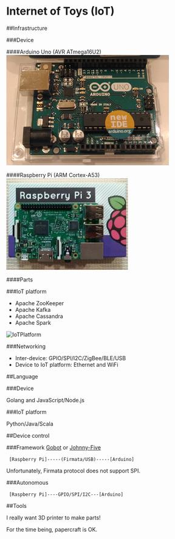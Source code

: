 # Internet of Toys (IoT)

##Infrastructure

###Device

####Arduino Uno (AVR ATmega16U2)
![arduino-uno](./doc/arduino-uno.png)

####Raspberry Pi (ARM Cortex-A53)
![rpi3](./doc/rpi3.png)

####Parts

###IoT platform

- Apache ZooKeeper
- Apache Kafka
- Apache Cassandra
- Apache Spark

![IoTPlatform](https://docs.google.com/drawings/d/14bmvJhQgG_oQu2N0SiiUWonsNiNL7f1yPZ_jepIAEMU/pub?w=960&h=411)

###Networking

- Inter-device: GPIO/SPI/I2C/ZigBee/BLE/USB
- Device to IoT platform: Ethernet and WiFi

##Language

###Device

Golang and JavaScript/Node.js

###IoT platform

Python/Java/Scala

##Device control

###Framework
[Gobot](https://gobot.io/) or [Johnny-Five](http://johnny-five.io/)

```
 [Raspberry Pi]-----(Firmata/USB)-----[Arduino]

```
Unfortunately, Firmata protocol does not support SPI.

###Autonomous

```
 [Raspberry Pi]----GPIO/SPI/I2C---[Arduino]
```

##Tools

I really want 3D printer to make parts!

For the time being, papercraft is OK.
